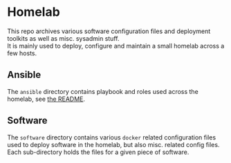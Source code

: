 # Homelab

This repo archives various software configuration files and deployment toolkits as well as misc. sysadmin stuff.  
It is mainly used to deploy, configure and maintain a small homelab across a few hosts.

## Ansible

The `ansible` directory contains playbook and roles used across the homelab, see [the README](./ansible/README.md).

## Software

The `software` directory contains various `docker` related configuration files used to deploy software in the homelab, but also misc. related config files. Each sub-directory holds the files for a given piece of software.